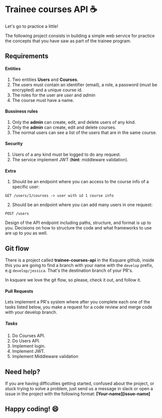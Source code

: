 # Trainee courses API  :coffee:

Let's go to practice a little!

The following project consists in building a simple web service for practice the concepts that you have saw as part of the trainee program.

## Requirements

#### Entities

1. Two entities **Users** and **Courses**.
2. The users must contain an identifier (email), a role, a password (must be encrypted) and a unique course id.
3. The roles for the user are _user_ and _admin_
4. The course must have a name.

#### Bussiness rules

1. Only the **admin** can create, edit, and delete users of any kind.
2. Only the **admin** can create, edit and delete courses.
3. The normal users can see a list of the users that are in the same course.

#### Security

1. Users of a any kind must be logged to do any request.
2. The service implement JWT (**hint**: middleware validation).

#### Extra

1. Should be an endpoint where you can access to the course info of a specific user:

```
GET /users/1/courses -> user with id 1 course info
```

2. Should be an endpoint where you can add many users in one request:

```
POST /users
```

Design of the API endpoint including paths, structure, and format is up to you. Decisions on how to structure the code and what frameworks to use are up to you as well.

## Git flow

There is a project called **trainee-courses-api** in the Ksquare github, inside this you are going to find a branch with your name with the `develop` prefix, e.g `develop/jessica`. That's the destination branch of your PR's.

In ksquare we love the git flow, so please, check it out, and follow it.

#### Pull Requests

Lets implement a PR's system where after you complete each one of the tasks listed below, you make a request for a code review and merge code with your develop branch.

##### Tasks

1. Do Courses API.
2. Do Users API.
3. Implement login.
4. Implement JWT.
5. Implement Middleware validation

## Need help?

If you are having difficulties getting started, confused about the project, or stuck trying to solve a problem, just send us a message in slack or open a issue in the project with the following format: **[Your-name][issue-name]**

## Happy coding! :smile:
